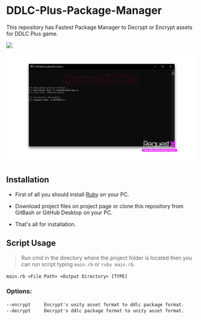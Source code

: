 # DDLC-Plus-Package-Manager
This repository has Fastest Package Manager to Decrypt or Encrypt assets for DDLC Plus game.

![](https://img.shields.io/badge/language-ruby-bc0000?style=plastic)

![Image of RequestX International Developer Group on Discord](https://github.com/kruz1337/DDLC-Plus-Package-Manager/raw/main/thumbnail.png)

## Installation
* First of all you should install [Ruby](https://rubyinstaller.org/downloads/) on your PC.

* Download project files on project page or clone this repository from GitBash or GitHub Desktop on your PC.

* That's all for installation.

## Script Usage
> Run cmd in the directory where the project folder is located then you can run script typing ```main.rb``` or ```ruby main.rb```.

```main.rb <File Path> <Output Directory> [TYPE]```

### Options:
```
--encrypt     Encrypt's unity asset format to ddlc package format.
--decrypt     Decrypt's ddlc package format to unity asset format.  
```
